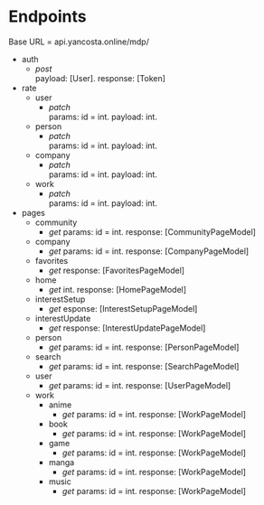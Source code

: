 # Endpoints
Base URL = api.yancosta.online/mdp/

- auth
    - *post*<br>
    payload: [User]. response: [Token]
- rate
    - user
        - *patch*<br>
        params: id = int. payload: int.
    - person
        - *patch*<br>
        params: id = int. payload: int.
    - company
        - *patch*<br>
        params: id = int. payload: int.
    - work
        - *patch*<br>
        params: id = int. payload: int.
- pages
    - community
        - *get*
    params: id = int. response: [CommunityPageModel]
    - company 
        - *get*
        params: id = int. response: [CompanyPageModel]
    - favorites 
        - *get*
        response: [FavoritesPageModel]
    - home 
        - *get*
        int. response: [HomePageModel]
    - interestSetup 
        - *get*
        esponse: [InterestSetupPageModel]
    - interestUpdate 
        - *get*
        response: [InterestUpdatePageModel]
    - person 
        - *get*
        params: id = int. response: [PersonPageModel]
    - search 
        - *get*
        params: id = int. response: [SearchPageModel]
    - user 
        - *get*
        params: id = int. response: [UserPageModel]
    - work
        - anime 
            - *get*
            params: id = int. response: [WorkPageModel]
        - book 
            - *get*
            params: id = int. response: [WorkPageModel]
        - game 
            - *get*
            params: id = int. response: [WorkPageModel]
        - manga 
            - *get*
            params: id = int. response: [WorkPageModel]
        - music  
            - *get*
            params: id = int. response: [WorkPageModel]